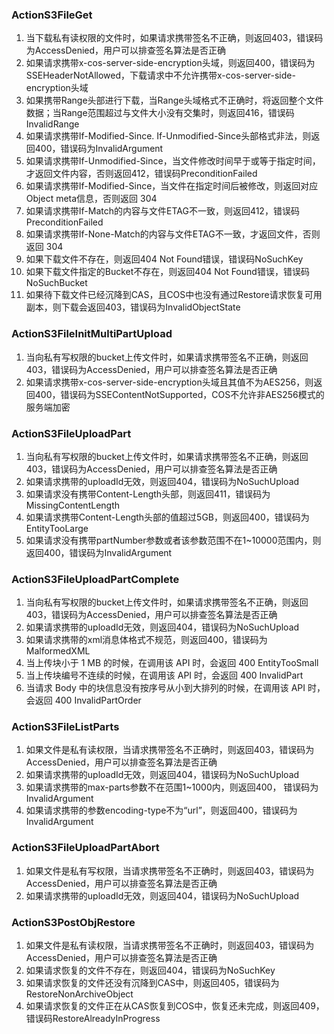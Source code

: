 ### ActionS3FileGet

1. 当下载私有读权限的文件时，如果请求携带签名不正确，则返回403，错误码为AccessDenied，用户可以排查签名算法是否正确
2. 如果请求携带x-cos-server-side-encryption头域，则返回400，错误码为SSEHeaderNotAllowed，下载请求中不允许携带x-cos-server-side-encryption头域
3. 如果携带Range头部进行下载，当Range头域格式不正确时，将返回整个文件数据；当Range范围超过与文件大小没有交集时，则返回416，错误码InvalidRange
4. 如果请求携带If-Modified-Since. If-Unmodified-Since头部格式非法，则返回400，错误码为InvalidArgument
5. 如果请求携带If-Unmodified-Since，当文件修改时间早于或等于指定时间，才返回文件内容，否则返回412，错误码PreconditionFailed
6. 如果请求携带If-Modified-Since，当文件在指定时间后被修改，则返回对应Object meta信息，否则返回 304
7. 如果请求携带If-Match的内容与文件ETAG不一致，则返回412，错误码PreconditionFailed
8. 如果请求携带If-None-Match的内容与文件ETAG不一致，才返回文件，否则返回 304
9. 如果下载文件不存在，则返回404 Not Found错误，错误码NoSuchKey
10. 如果下载文件指定的Bucket不存在，则返回404 Not Found错误，错误码NoSuchBucket
11. 如果待下载文件已经沉降到CAS，且COS中也没有通过Restore请求恢复可用副本，则下载会返回403，错误码为InvalidObjectState

### ActionS3FileInitMultiPartUpload

1. 当向私有写权限的bucket上传文件时，如果请求携带签名不正确，则返回403，错误码为AccessDenied，用户可以排查签名算法是否正确
2. 如果请求携带x-cos-server-side-encryption头域且其值不为AES256，则返回400，错误码为SSEContentNotSupported，COS不允许非AES256模式的服务端加密

### ActionS3FileUploadPart

1. 当向私有写权限的bucket上传文件时，如果请求携带签名不正确，则返回403，错误码为AccessDenied，用户可以排查签名算法是否正确
2. 如果请求携带的uploadId无效，则返回404，错误码为NoSuchUpload
3. 如果请求没有携带Content-Length头部，则返回411，错误码为MissingContentLength
4. 如果请求携带Content-Length头部的值超过5GB，则返回400，错误码为EntityTooLarge
5. 如果请求没有携带partNumber参数或者该参数范围不在1~10000范围内，则返回400，错误码为InvalidArgument

### ActionS3FileUploadPartComplete

1. 当向私有写权限的bucket上传文件时，如果请求携带签名不正确，则返回403，错误码为AccessDenied，用户可以排查签名算法是否正确
2. 如果请求携带的uploadId无效，则返回404，错误码为NoSuchUpload
3. 如果请求携带的xml消息体格式不规范，则返回400，错误码为MalformedXML
4. 当上传块小于 1 MB 的时候，在调用该 API 时，会返回 400 EntityTooSmall
5. 当上传块编号不连续的时候，在调用该 API 时，会返回 400 InvalidPart
6. 当请求 Body 中的块信息没有按序号从小到大排列的时候，在调用该 API 时，会返回 400 InvalidPartOrder

### ActionS3FileListParts

1. 如果文件是私有读权限，当请求携带签名不正确时，则返回403，错误码为AccessDenied，用户可以排查签名算法是否正确
2. 如果请求携带的uploadId无效，则返回404，错误码为NoSuchUpload
3. 如果请求携带的max-parts参数不在范围1~1000内，则返回400， 错误码为InvalidArgument
4. 如果请求携带的参数encoding-type不为“url”，则返回400，错误码为InvalidArgument

### ActionS3FileUploadPartAbort

1. 如果文件是私有写权限，当请求携带签名不正确时，则返回403，错误码为AccessDenied，用户可以排查签名算法是否正确
2. 如果请求携带的uploadId无效，则返回404，错误码为NoSuchUpload

### ActionS3PostObjRestore

1. 如果文件是私有读权限，当请求携带签名不正确时，则返回403，错误码为AccessDenied，用户可以排查签名算法是否正确
2. 如果请求恢复的文件不存在，则返回404，错误码为NoSuchKey
3. 如果请求恢复的文件还没有沉降到CAS中，则返回405，错误码为RestoreNonArchiveObject
4. 如果请求恢复的文件正在从CAS恢复到COS中，恢复还未完成，则返回409，错误码RestoreAlreadyInProgress
